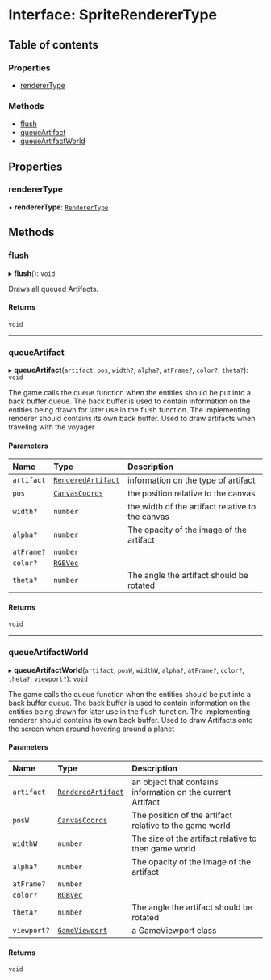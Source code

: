# Interface: SpriteRendererType

## Table of contents

### Properties

- [rendererType](SpriteRendererType.md#renderertype)

### Methods

- [flush](SpriteRendererType.md#flush)
- [queueArtifact](SpriteRendererType.md#queueartifact)
- [queueArtifactWorld](SpriteRendererType.md#queueartifactworld)

## Properties

### rendererType

• **rendererType**: [`RendererType`](../README.md#renderertype-1)

## Methods

### flush

▸ **flush**(): `void`

Draws all queued Artifacts.

#### Returns

`void`

___

### queueArtifact

▸ **queueArtifact**(`artifact`, `pos`, `width?`, `alpha?`, `atFrame?`, `color?`, `theta?`): `void`

The game calls the queue function when the entities should be put into a back buffer queue.
The back buffer is used to contain information on the entities being drawn for later use in the flush function.
The implementing renderer should contains its own back buffer.
Used to draw artifacts when traveling with the voyager

#### Parameters

| Name | Type | Description |
| :------ | :------ | :------ |
| `artifact` | [`RenderedArtifact`](RenderedArtifact.md) | information on the type of artifact |
| `pos` | [`CanvasCoords`](CanvasCoords.md) | the position relative to the canvas |
| `width?` | `number` | the width of the artifact relative to the canvas |
| `alpha?` | `number` | The opacity of the image of the artifact |
| `atFrame?` | `number` |  |
| `color?` | [`RGBVec`](../README.md#rgbvec) |  |
| `theta?` | `number` | The angle the artifact should be rotated |

#### Returns

`void`

___

### queueArtifactWorld

▸ **queueArtifactWorld**(`artifact`, `posW`, `widthW`, `alpha?`, `atFrame?`, `color?`, `theta?`, `viewport?`): `void`

The game calls the queue function when the entities should be put into a back buffer queue.
The back buffer is used to contain information on the entities being drawn for later use in the flush function.
The implementing renderer should contains its own back buffer.
Used to draw Artifacts onto the screen when around hovering around a planet

#### Parameters

| Name | Type | Description |
| :------ | :------ | :------ |
| `artifact` | [`RenderedArtifact`](RenderedArtifact.md) | an object that contains information on the current Artifact |
| `posW` | [`CanvasCoords`](CanvasCoords.md) | The position of the artifact relative to the game world |
| `widthW` | `number` | The size of the artifact relative to then game world |
| `alpha?` | `number` | The opacity of the image of the artifact |
| `atFrame?` | `number` |  |
| `color?` | [`RGBVec`](../README.md#rgbvec) |  |
| `theta?` | `number` | The angle the artifact should be rotated |
| `viewport?` | [`GameViewport`](GameViewport.md) | a GameViewport class |

#### Returns

`void`
